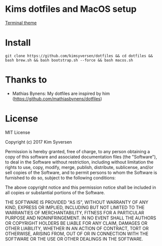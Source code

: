 # Kims dotfiles and MacOS setup

[Terminal theme](http://i.imgur.com/8psgBag.png)

# Install 
```
git clone https://github.com/kimsyversen/dotfiles && cd dotfiles && bash brew.sh && bash bootstrap.sh --force && bash macos.sh
```

# Thanks to 
* Mathias Bynens: My dotfiles are inspired by him (https://github.com/mathiasbynens/dotfiles)

# License

MIT License

Copyright (c) 2017 Kim Syversen

Permission is hereby granted, free of charge, to any person obtaining a copy of this software and associated documentation files (the "Software"), to deal in the Software without restriction, including without limitation the rights to use, copy, modify, merge, publish, distribute, sublicense, and/or sell copies of the Software, and to permit persons to whom the Software is furnished to do so, subject to the following conditions:

The above copyright notice and this permission notice shall be included in all copies or substantial portions of the Software.

THE SOFTWARE IS PROVIDED "AS IS", WITHOUT WARRANTY OF ANY KIND, EXPRESS OR IMPLIED, INCLUDING BUT NOT LIMITED TO THE WARRANTIES OF MERCHANTABILITY, FITNESS FOR A PARTICULAR PURPOSE AND NONINFRINGEMENT. IN NO EVENT SHALL THE AUTHORS OR COPYRIGHT HOLDERS BE LIABLE FOR ANY CLAIM, DAMAGES OR OTHER LIABILITY, WHETHER IN AN ACTION OF CONTRACT, TORT OR OTHERWISE, ARISING FROM, OUT OF OR IN CONNECTION WITH THE SOFTWARE OR THE USE OR OTHER DEALINGS IN THE SOFTWARE.
